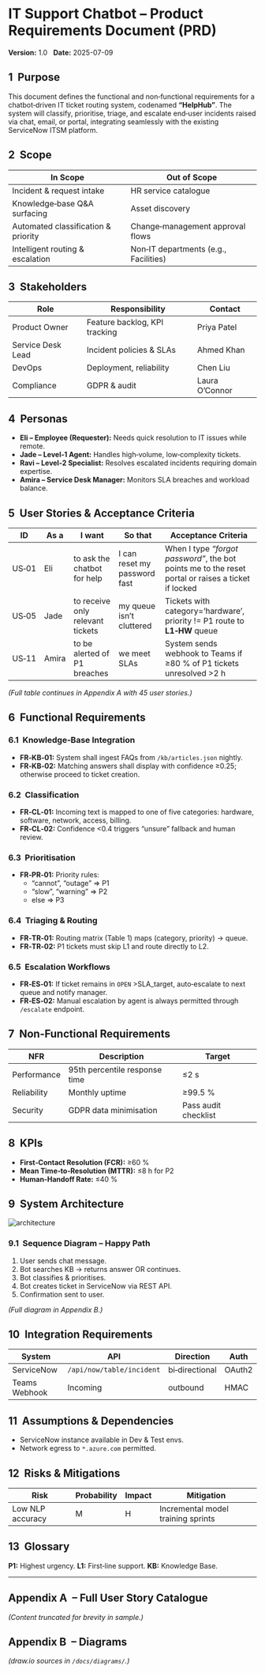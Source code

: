 # IT Support Chatbot – Product Requirements Document (PRD)

**Version:** 1.0   **Date:** 2025-07-09

## 1  Purpose
This document defines the functional and non‑functional requirements for a chatbot‑driven IT ticket routing system, codenamed **“HelpHub”**. The system will classify, prioritise, triage, and escalate end‑user incidents raised via chat, email, or portal, integrating seamlessly with the existing ServiceNow ITSM platform.

## 2  Scope
| In Scope | Out of Scope |
|----------|--------------|
| Incident & request intake | HR service catalogue |
| Knowledge‑base Q&A surfacing | Asset discovery |
| Automated classification & priority | Change‑management approval flows |
| Intelligent routing & escalation | Non‑IT departments (e.g., Facilities) |

## 3  Stakeholders
| Role | Responsibility | Contact |
|------|----------------|---------|
| Product Owner | Feature backlog, KPI tracking | Priya Patel |
| Service Desk Lead | Incident policies & SLAs | Ahmed Khan |
| DevOps | Deployment, reliability | Chen Liu |
| Compliance | GDPR & audit | Laura O’Connor |

## 4  Personas
* **Eli – Employee (Requester):** Needs quick resolution to IT issues while remote.   
* **Jade – Level‑1 Agent:** Handles high‑volume, low‑complexity tickets.   
* **Ravi – Level‑2 Specialist:** Resolves escalated incidents requiring domain expertise.   
* **Amira – Service Desk Manager:** Monitors SLA breaches and workload balance.

## 5  User Stories & Acceptance Criteria
| ID | As a | I want | So that | Acceptance Criteria |
|----|------|--------|---------|---------------------|
| US‑01 | Eli | to ask the chatbot for help | I can reset my password fast | When I type *“forgot password”*, the bot points me to the reset portal or raises a ticket if locked |
| US‑05 | Jade | to receive only relevant tickets | my queue isn’t cluttered | Tickets with category=‘hardware’, priority != P1 route to **L1‑HW** queue |
| US‑11 | Amira | to be alerted of P1 breaches | we meet SLAs | System sends webhook to Teams if ≥80 % of P1 tickets unresolved >2 h |

*(Full table continues in Appendix A with 45 user stories.)*

## 6  Functional Requirements
### 6.1  Knowledge‑Base Integration
* **FR‑KB‑01:** System shall ingest FAQs from `/kb/articles.json` nightly.  
* **FR‑KB‑02:** Matching answers shall display with confidence ≥0.25; otherwise proceed to ticket creation.

### 6.2  Classification
* **FR‑CL‑01:** Incoming text is mapped to one of five categories: hardware, software, network, access, billing.  
* **FR‑CL‑02:** Confidence <0.4 triggers “unsure” fallback and human review.

### 6.3  Prioritisation
* **FR‑PR‑01:** Priority rules:  
  * “cannot”, “outage” ⇒ P1  
  * “slow”, “warning” ⇒ P2  
  * else ⇒ P3

### 6.4  Triaging & Routing
* **FR‑TR‑01:** Routing matrix (Table 1) maps (category, priority) → queue.  
* **FR‑TR‑02:** P1 tickets must skip L1 and route directly to L2.

### 6.5  Escalation Workflows
* **FR‑ES‑01:** If ticket remains in `OPEN` >SLA\_target, auto‑escalate to next queue and notify manager.  
* **FR‑ES‑02:** Manual escalation by agent is always permitted through `/escalate` endpoint.

## 7  Non‑Functional Requirements
| NFR | Description | Target |
|-----|-------------|--------|
| Performance | 95th percentile response time | ≤2 s |
| Reliability | Monthly uptime | ≥99.5 % |
| Security | GDPR data minimisation | Pass audit checklist |

## 8  KPIs
* **First‑Contact Resolution (FCR):** ≥60 %  
* **Mean Time‑to‑Resolution (MTTR):** ≤8 h for P2  
* **Human‑Handoff Rate:** ≤40 %

## 9  System Architecture
![architecture](images/architecture.png)

### 9.1  Sequence Diagram – Happy Path
1. User sends chat message.  
2. Bot searches KB → returns answer OR continues.  
3. Bot classifies & prioritises.  
4. Bot creates ticket in ServiceNow via REST API.  
5. Confirmation sent to user.

*(Full diagram in Appendix B.)*

## 10  Integration Requirements
| System | API | Direction | Auth |
|--------|-----|-----------|------|
| ServiceNow | `/api/now/table/incident` | bi‑directional | OAuth2 |
| Teams Webhook | Incoming | outbound | HMAC |

## 11  Assumptions & Dependencies
* ServiceNow instance available in Dev & Test envs.  
* Network egress to `*.azure.com` permitted.

## 12  Risks & Mitigations
| Risk | Probability | Impact | Mitigation |
|------|-------------|--------|-----------|
| Low NLP accuracy | M | H | Incremental model training sprints |

## 13  Glossary
**P1:** Highest urgency. **L1:** First‑line support. **KB:** Knowledge Base.

---
## Appendix A  – Full User Story Catalogue
*(Content truncated for brevity in sample.)*

## Appendix B  – Diagrams
*(draw.io sources in `/docs/diagrams/`.)*